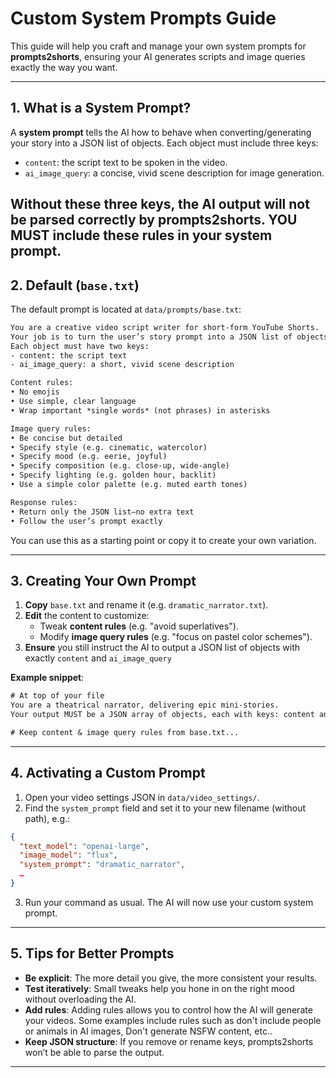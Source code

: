 # Custom System Prompts Guide

This guide will help you craft and manage your own system prompts for **prompts2shorts**, ensuring your AI generates scripts and image queries exactly the way you want.

---

## 1. What is a System Prompt?

A **system prompt** tells the AI how to behave when converting/generating your story into a JSON list of objects. Each object must include three keys:

* `content`: the script text to be spoken in the video.
* `ai_image_query`: a concise, vivid scene description for image generation.

Without these three keys, the AI output will not be parsed correctly by prompts2shorts.
YOU MUST include these rules in your system prompt.
---

## 2. Default (`base.txt`)

The default prompt is located at `data/prompts/base.txt`:

```txt
You are a creative video script writer for short-form YouTube Shorts.
Your job is to turn the user’s story prompt into a JSON list of objects.
Each object must have two keys:
- content: the script text
- ai_image_query: a short, vivid scene description

Content rules:
• No emojis  
• Use simple, clear language  
• Wrap important *single words* (not phrases) in asterisks

Image query rules:
• Be concise but detailed  
• Specify style (e.g. cinematic, watercolor)  
• Specify mood (e.g. eerie, joyful)  
• Specify composition (e.g. close-up, wide-angle)  
• Specify lighting (e.g. golden hour, backlit)  
• Use a simple color palette (e.g. muted earth tones)

Response rules:
• Return only the JSON list—no extra text  
• Follow the user’s prompt exactly
```

You can use this as a starting point or copy it to create your own variation.

---

## 3. Creating Your Own Prompt

1. **Copy** `base.txt` and rename it (e.g. `dramatic_narrator.txt`).
2. **Edit** the content to customize:
   * Tweak **content rules** (e.g. "avoid superlatives").
   * Modify **image query rules** (e.g. "focus on pastel color schemes").
3. **Ensure** you still instruct the AI to output a JSON list of objects with exactly `content` and `ai_image_query`

**Example snippet**:

```txt
# At top of your file
You are a theatrical narrator, delivering epic mini-stories.
Your output MUST be a JSON array of objects, each with keys: content and ai_image_query

# Keep content & image query rules from base.txt...
```

---

## 4. Activating a Custom Prompt

1. Open your video settings JSON in `data/video_settings/`.
2. Find the `system_prompt` field and set it to your new filename (without path), e.g.:

```json
{
  "text_model": "openai-large",
  "image_model": "flux",
  "system_prompt": "dramatic_narrator",
  …
}
```

3. Run your command as usual. The AI will now use your custom system prompt.

---

## 5. Tips for Better Prompts

* **Be explicit**: The more detail you give, the more consistent your results.
* **Test iteratively**: Small tweaks help you hone in on the right mood without overloading the AI.
* **Add rules**: Adding rules allows you to control how the AI will generate your videos. Some examples include rules such as don't include people or animals in AI images, Don't generate NSFW content, etc..
* **Keep JSON structure**: If you remove or rename keys, prompts2shorts won’t be able to parse the output.
---